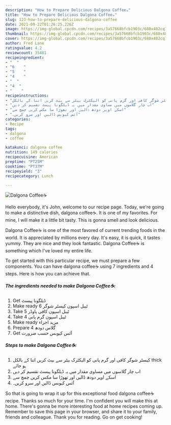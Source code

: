 ```yaml
---
description: "How to Prepare Delicious Dalgona Coffee☕"
title: "How to Prepare Delicious Dalgona Coffee☕"
slug: 123-how-to-prepare-delicious-dalgona-coffee
date: 2021-09-22T01:26:25.226Z
image: https://img-global.cpcdn.com/recipes/3a57668bfcb1903c/680x482cq70/dalgona-coffee☕-recipe-main-photo.jpg
thumbnail: https://img-global.cpcdn.com/recipes/3a57668bfcb1903c/680x482cq70/dalgona-coffee☕-recipe-main-photo.jpg
cover: https://img-global.cpcdn.com/recipes/3a57668bfcb1903c/680x482cq70/dalgona-coffee☕-recipe-main-photo.jpg
author: Fred Lane
ratingvalue: 4.2
reviewcount: 35481
recipeingredient:
- "  "
- "6    "
- "5    "
- "4    "
- "  "
- "4  "
- "    "
recipeinstructions:
- "کیسٹر شوگر کافی اور گرم پانی کو الیکٹرک بیٹر سے بیٹ کریں اتنا کے بالکل thick ہو جائے"
- "اب چار گلاسوں میں مساوی مقدار میں یہ ڈیلگونا پیسٹ تقسیم کر دیں"
- "اسکے اوپر دودھ ڈالیں اور تھوڑا سا مکس کریں چمچ سے"
- "آئس کیوبس ڈالیں اور سرو کریں۔"
categories:
- Recipe
tags:
- dalgona
- coffee

katakunci: dalgona coffee 
nutrition: 149 calories
recipecuisine: American
preptime: "PT25M"
cooktime: "PT37M"
recipeyield: "3"
recipecategory: Lunch

---
```



![Dalgona Coffee☕](https://img-global.cpcdn.com/recipes/3a57668bfcb1903c/680x482cq70/dalgona-coffee☕-recipe-main-photo.jpg)

Hello everybody, it's John, welcome to our recipe page. Today, we're going to make a distinctive dish, dalgona coffee☕. It is one of my favorites. For mine, I will make it a little bit tasty. This is gonna smell and look delicious.



Dalgona Coffee☕ is one of the most favored of current trending foods in the world. It is appreciated by millions every day. It's easy, it is quick, it tastes yummy. They are nice and they look fantastic. Dalgona Coffee☕ is something which I've loved my entire life.


To get started with this particular recipe, we must prepare a few components. You can have dalgona coffee☕ using 7 ingredients and 4 steps. Here is how you can achieve that.

<!--inarticleads1-->

##### The ingredients needed to make Dalgona Coffee☕:

1. Get  ڈیلگونا پیسٹ
1. Make ready 6 ٹیبل اسپون کیسٹر شوگر
1. Take 5 ٹیبل اسپون کافی پاوڈر
1. Take 4 ٹیبل اسپون گرم پانی
1. Make ready  مزید اجزاء
1. Prepare 4 گلاس دودھ
1. Get  آئس کیوبس حسب ضرورت




<!--inarticleads2-->

##### Steps to make Dalgona Coffee☕:

1. کیسٹر شوگر کافی اور گرم پانی کو الیکٹرک بیٹر سے بیٹ کریں اتنا کے بالکل thick ہو جائے
1. اب چار گلاسوں میں مساوی مقدار میں یہ ڈیلگونا پیسٹ تقسیم کر دیں
1. اسکے اوپر دودھ ڈالیں اور تھوڑا سا مکس کریں چمچ سے
1. آئس کیوبس ڈالیں اور سرو کریں۔




So that is going to wrap it up for this exceptional food dalgona coffee☕ recipe. Thanks so much for your time. I'm confident you will make this at home. There's gonna be more interesting food at home recipes coming up. Remember to save this page in your browser, and share it to your family, friends and colleague. Thank you for reading. Go on get cooking!
